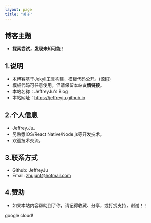 ```yaml
---
layout: page
title: "关于"
---
```

## 博客主题
- **探索尝试，发现未知可能！**  


## 1.说明
- 本博客基于Jekyll工具构建，模板代码公开。[(源码)](https://github.com/JeffreyJu/JeffreyJu.github.io)  
- 模板代码可任意使用，但请保留本站**友情链接**。  
- 本站名称：JeffreyJu's Blog  
- 本站网址：https://jeffreyju.github.io


## 2.个人信息
- Jeffrey.Ju。
- 另熟悉IOS/React Native/Node.js等开发技术。  
- 欢迎技术交流。  


## 3.联系方式
- Github: JeffreyJu 
- Email: zhujunf@hotmail.com 
 


## 4.赞助
- 如果本站内容帮助到了你，请记得收藏、分享，或打赏支持，谢谢！！  


google cloud!
